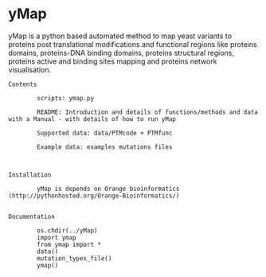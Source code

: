 # yMap
yMap is a python based automated method to map yeast variants to proteins post translational modifications 
and functional regions like proteins domains, proteins-DNA binding domains, proteins structural regions, 
proteins active and binding sites mapping and proteins network visualisation. 


    Contents

            scripts: ymap.py

            README: Introduction and details of functions/methods and data with a Manual - with details of how to run yMap 

            Supported data: data/PTMcode + PTMfunc

            Example data: examples mutations files



    Installation 
    
            yMap is depends on Orange bioinformatics (http://pythonhosted.org/Orange-Bioinformatics/)
    

    Documentation
    
            os.chdir(../yMap)
            import ymap
            from ymap import *
            data()
            mutation_types_file()
            ymap()
            
            

    
